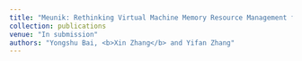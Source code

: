 ```yaml
---
title: "Meunik: Rethinking Virtual Machine Memory Resource Management for Unikernel-based VMs"
collection: publications
venue: "In submission"
authors: "Yongshu Bai, <b>Xin Zhang</b> and Yifan Zhang"
---
```

